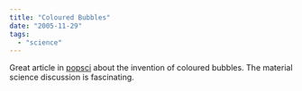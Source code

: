```yaml
---
title: "Coloured Bubbles"
date: "2005-11-29"
tags: 
  - "science"
---
```


Great article in [popsci](http://www.popsci.com/popsci/science/0a03b5108e097010vgnvcm1000004eecbccdrcrd.html) about the invention of coloured bubbles. The material science discussion is fascinating.
